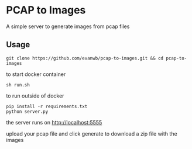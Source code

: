 # PCAP to Images
A simple server to generate images from pcap files

## Usage

```
git clone https://github.com/evanwb/pcap-to-images.git && cd pcap-to-images
```

to start docker container
```
sh run.sh
```
to run outside of docker
  
```
pip install -r requirements.txt
python server.py
```

the server runs on [http://localhost:5555](http://localhost:5555)

upload your pcap file and click generate to download a zip file with the images

